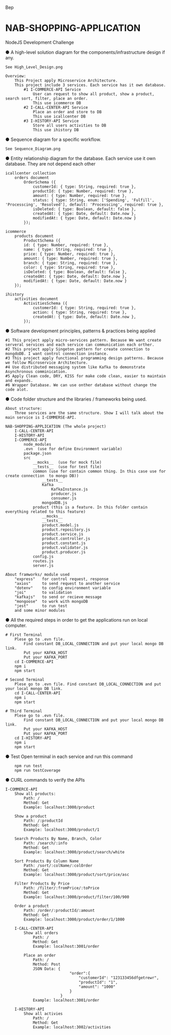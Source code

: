Bep
# NAB-SHOPPING-APPLICATION
NodeJS Development Challenge

● A high-level solution diagram for the components/infrastructure design if
any.

    See High_Level_Design.png

    Overview: 
        This Project apply Microservice Architecture.
        This project include 3 services. Each service has it own database.
            #1 I-COMMERCE-API Service
                User can request to show all product, show a product, search sort, filter, place an order.
                This use icommerce DB
            #2 I-CALL-CENTER-API Service
                Place an order and store to DB
                This use icallcenter DB
            #3 I-HISTORY-API Service
                Store all users activities to DB
                This use ihistory DB

● Sequence diagram for a specific workflow.

    See Sequence_Diagram.png

● Entity relationship diagram for the database.
    Each service use it own database. They are not depend each other

    icallcenter collection
        orders document
            OrderSchema ({
                customerId: { type: String, required: true },
                productId: { type: Number, required: true },
                amount: { type: Number, required: true },
                status: { type: String, enum: ['Spending', 'Fulfill', 'Processcing', 'Resolved'], default: 'Processcing', required: true },
                isDeleted: { type: Boolean, default: false },
                createdAt: { type: Date, default: Date.now },
                modifiedAt: { type: Date, default: Date.now }
            });

    icommerce
        products document
            ProductSchema ({
            id: { type: Number, required: true },
            name: { type: String, required: true },
            price: { type: Number, required: true },
            amount: { type: Number, required: true },
            branch: { type: String, required: true },
            color: { type: String, required: true },
            isDeleted: { type: Boolean, default: false },
            createdAt: { type: Date, default: Date.now },
            modifiedAt: { type: Date, default: Date.now }
        });

    ihistory
        activities document
            ActivitiesSchema ({
                customerId: { type: String, required: true },
                action: { type: String, required: true },
                createdAt: { type: Date, default: Date.now },
            });


● Software development principles, patterns & practices being applied
    
    #1 This project apply micro-services pattern. Because We want create serveral services and each service can communication each orther.
    #2 This project apply Singeton pattern for create connection to mongdoDB. I want control connection instance.
    #3 This project apply functional programming design patterns. Because we follow Microservice Architecture.
    #4 Use distributed messaging system like Kafka to demonstrate Asynchronous comminication.
    #5 Apply Clean code, DRY, KISS for make code clean, easier to maintain and expands.
    #6 Wrapper Database. We can use onther database without change the code alot.
    

● Code folder structure and the libraries / frameworks being used.

    About structure:
        Three services are the same structure. Show I will talk about the main service is I-COMMERSE-API.

    NAB-SHOPPING-APPLICATION (The whole project)
        I-CALL-CENTER-API
        I-HISTORY-API
        I-COMMERCE-API
            node_modules
            .evn  (use for define Environment variable)
            package.json
            src
                __mocks__  (use for mock file)
                __tests__  (use for test file)
                common (use for contain common thing. In this case use for create connection  to mongo DB))
                    __tests__
                    Kafka 
                        KafkaInstance.js
                        producer.js
                        consumer.js
                    mongodDB.js
                product (this is a feature. In this folder contain everything related to this feature)
                    __mocks__
                    __tests__
                    product.model.js
                    product.repository.js
                    product.service.js
                    product.controller.js
                    product.constant.js
                    product.validator.js
                    product.producer.js
                config.js
                routes.js
                server.js

    About framworks/ module used
        "express"   for control request, response
        "axios"     to send request to another service
        "dotenv"    to config environment variable
        "joi"       to validation
        "kafkajs"   to send or recieve message
        "mongoose"  to work with mongoDB
        "jest"      to run test
        and some minor modules

● All the required steps in order to get the applications run on local
computer.

    # First Terminal
        Plese go to .evn file. 
            Find constant DB_LOCAL_CONNECTION and put your local mongo DB link.
            Put your KAFKA_HOST
            Put your KAFKA_PORT
        cd I-COMMERCE-API
        npm i
        npm start

    # Second Terminal
        Plese go to .evn file. Find constant DB_LOCAL_CONNECTION and put your local mongo DB link.
        cd I-CALL-CENTER-API
        npm i
        npm start

    # Third Terminal
        Plese go to .evn file. 
            Find constant DB_LOCAL_CONNECTION and put your local mongo DB link.
            Put your KAFKA_HOST
            Put your KAFKA_PORT
        cd I-HISTORY-API
        npm i
        npm start

● Test
    Open terminal in each service and run this command 
    
        npm run test
        npm run testCoverage

● CURL commands to verify the APIs

    I-COMMERCE-API
        Show all products:
            Path: /
            Method: Get
            Example: localhost:3000/product

        Show a product
            Path: /:productId
            Method: Get
            Example: localhost:3000/product/1

        Search Products By Name, Branch, Color
            Path: /search/:info
            Method: Get
            Example: localhost:3000/product/search/white

        Sort Products By Column Name
            Path: /sort/:colName/:colOrder
            Method: Get
            Example: localhost:3000/product/sort/price/asc

        Filter Products By Price
            Path: /filter/:fromPrice/:toPrice
            Method: Get
            Example: localhost:3000/product/filter/100/900

        Order a product
            Path: /order/:productId/:amount
            Method: Get
            Example: localhost:3000/product/order/1/1000

        I-CALL-CENTER-API
            Show all orders
                Path: /
                Method: Get
                Example: localhost:3001/order

            Place an order
                Path: /
                Method: Post
                JSON Data: {
                                "order":{
                                    "customerId": "123133456dfgetrewr",
                                    "productId": "1",
                                    "amount": "1000"
                                }
                            }
                Example: localhost:3001/order

        I-HISTORY-API
            Show all activies
                Path: /
                Method: Get
                Example: localhost:3002/activities
